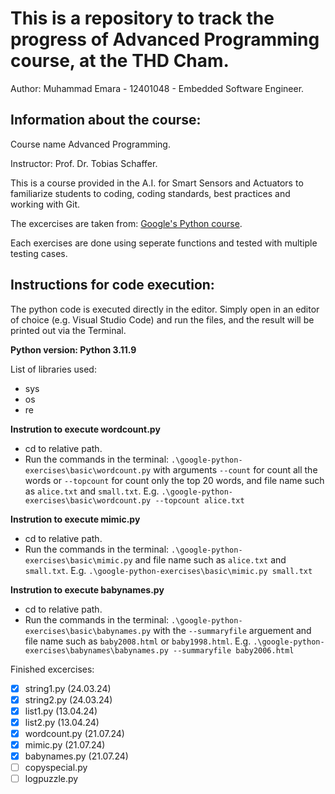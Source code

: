 # This is a repository to track the progress of Advanced Programming course, at the THD Cham.
Author: Muhammad Emara - 12401048 - Embedded Software Engineer.

## Information about the course:
Course name Advanced Programming.

Instructor: Prof. Dr. Tobias Schaffer.

This is a course provided in the A.I. for Smart Sensors and Actuators to familiarize students to coding, coding standards, best practices and working with Git.

The excercises are taken from: [Google's Python course](https://developers.google.com/edu/python/).

Each exercises are done using seperate functions and tested with multiple testing cases.

## Instructions for code execution:
The python code is executed directly in the editor. Simply open in an editor of choice (e.g. Visual Studio Code) and run the files, and the result will be printed out via the Terminal.

**Python version: Python 3.11.9**

List of libraries used:
- sys
- os
- re

**Instrution to execute wordcount.py**
- cd to relative path.
- Run the commands in the terminal: `.\google-python-exercises\basic\wordcount.py` with arguments `--count` for count all the words or `--topcount` for count only the top 20 words, and file name such as `alice.txt` and `small.txt`.
E.g. `.\google-python-exercises\basic\wordcount.py --topcount alice.txt`

**Instrution to execute mimic.py**
- cd to relative path.
- Run the commands in the terminal: `.\google-python-exercises\basic\mimic.py` and file name such as `alice.txt` and `small.txt`.
E.g. `.\google-python-exercises\basic\mimic.py small.txt`

**Instrution to execute babynames.py**
- cd to relative path.
- Run the commands in the terminal: `.\google-python-exercises\basic\babynames.py` with the `--summaryfile` arguement and file name such as `baby2008.html` or `baby1998.html`.
E.g. `.\google-python-exercises\babynames\babynames.py --summaryfile baby2006.html`


Finished excercises:
- [x] string1.py (24.03.24)
- [x] string2.py (24.03.24)
- [x] list1.py (13.04.24)
- [x] list2.py (13.04.24)
- [x] wordcount.py (21.07.24)
- [x] mimic.py (21.07.24)
- [x] babynames.py (21.07.24)
- [ ] copyspecial.py
- [ ] logpuzzle.py
